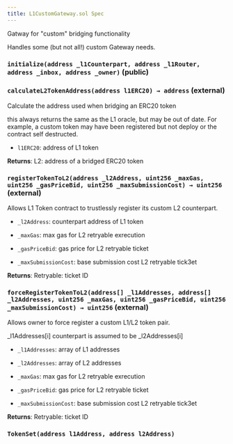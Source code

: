 ```yaml
---
title: L1CustomGateway.sol Spec
---
```


Gatway for "custom" bridging functionality

Handles some (but not all!) custom Gateway needs.

### `initialize(address _l1Counterpart, address _l1Router, address _inbox, address _owner)` (public)

### `calculateL2TokenAddress(address l1ERC20) → address` (external)

Calculate the address used when bridging an ERC20 token

this always returns the same as the L1 oracle, but may be out of date.
For example, a custom token may have been registered but not deploy or the contract self destructed.

- `l1ERC20`: address of L1 token

**Returns**: L2: address of a bridged ERC20 token

### `registerTokenToL2(address _l2Address, uint256 _maxGas, uint256 _gasPriceBid, uint256 _maxSubmissionCost) → uint256` (external)

Allows L1 Token contract to trustlessly register its custom L2 counterpart.

- `_l2Address`: counterpart address of L1 token

- `_maxGas`: max gas for L2 retryable exrecution

- `_gasPriceBid`: gas price for L2 retryable ticket

- `_maxSubmissionCost`: base submission cost L2 retryable tick3et

**Returns**: Retryable: ticket ID

### `forceRegisterTokenToL2(address[] _l1Addresses, address[] _l2Addresses, uint256 _maxGas, uint256 _gasPriceBid, uint256 _maxSubmissionCost) → uint256` (external)

Allows owner to force register a custom L1/L2 token pair.

\_l1Addresses[i] counterpart is assumed to be \_l2Addresses[i]

- `_l1Addresses`: array of L1 addresses

- `_l2Addresses`: array of L2 addresses

- `_maxGas`: max gas for L2 retryable exrecution

- `_gasPriceBid`: gas price for L2 retryable ticket

- `_maxSubmissionCost`: base submission cost L2 retryable tick3et

**Returns**: Retryable: ticket ID

### `TokenSet(address l1Address, address l2Address)`

